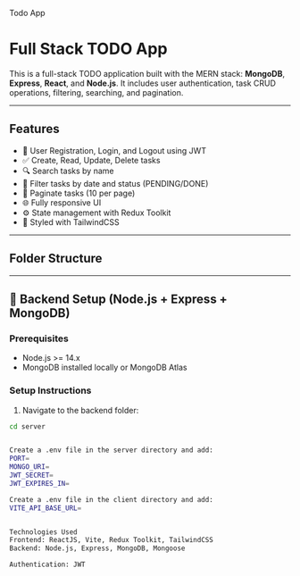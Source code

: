 Todo App
# Full Stack TODO App

This is a full-stack TODO application built with the MERN stack: **MongoDB**, **Express**, **React**, and **Node.js**. It includes user authentication, task CRUD operations, filtering, searching, and pagination.

---

## Features

- 🔐 User Registration, Login, and Logout using JWT
- ✅ Create, Read, Update, Delete tasks
- 🔍 Search tasks by name
- 📅 Filter tasks by date and status (PENDING/DONE)
- 📄 Paginate tasks (10 per page)
- 🌐 Fully responsive UI
- ⚙️ State management with Redux Toolkit
- 🎨 Styled with TailwindCSS

---

## Folder Structure


---

## 🔧 Backend Setup (Node.js + Express + MongoDB)

### Prerequisites

- Node.js >= 14.x
- MongoDB installed locally or MongoDB Atlas

### Setup Instructions

1. Navigate to the backend folder:

```bash
cd server


Create a .env file in the server directory and add:
PORT=
MONGO_URI=
JWT_SECRET=
JWT_EXPIRES_IN=

Create a .env file in the client directory and add:
VITE_API_BASE_URL=


Technologies Used
Frontend: ReactJS, Vite, Redux Toolkit, TailwindCSS
Backend: Node.js, Express, MongoDB, Mongoose

Authentication: JWT